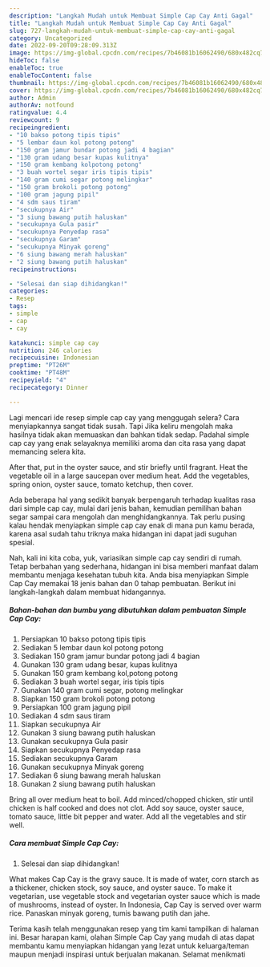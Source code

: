 ```yaml
---
description: "Langkah Mudah untuk Membuat Simple Cap Cay Anti Gagal"
title: "Langkah Mudah untuk Membuat Simple Cap Cay Anti Gagal"
slug: 727-langkah-mudah-untuk-membuat-simple-cap-cay-anti-gagal
category: Uncategorized
date: 2022-09-20T09:28:09.313Z
image: https://img-global.cpcdn.com/recipes/7b46081b16062490/680x482cq70/simple-cap-cay-foto-resep-utama.jpg
hideToc: false
enableToc: true
enableTocContent: false
thumbnail: https://img-global.cpcdn.com/recipes/7b46081b16062490/680x482cq70/simple-cap-cay-foto-resep-utama.jpg
cover: https://img-global.cpcdn.com/recipes/7b46081b16062490/680x482cq70/simple-cap-cay-foto-resep-utama.jpg
author: Admin
authorAv: notfound
ratingvalue: 4.4
reviewcount: 9
recipeingredient:
- "10 bakso potong tipis tipis"
- "5 lembar daun kol potong potong"
- "150 gram jamur bundar potong jadi 4 bagian"
- "130 gram udang besar kupas kulitnya"
- "150 gram kembang kolpotong potong"
- "3 buah wortel segar iris tipis tipis"
- "140 gram cumi segar potong melingkar"
- "150 gram brokoli potong potong"
- "100 gram jagung pipil"
- "4 sdm saus tiram"
- "secukupnya Air"
- "3 siung bawang putih haluskan"
- "secukupnya Gula pasir"
- "secukupnya Penyedap rasa"
- "secukupnya Garam"
- "secukupnya Minyak goreng"
- "6 siung bawang merah haluskan"
- "2 siung bawang putih haluskan"
recipeinstructions:

- "Selesai dan siap dihidangkan!"
categories:
- Resep
tags:
- simple
- cap
- cay

katakunci: simple cap cay 
nutrition: 246 calories
recipecuisine: Indonesian
preptime: "PT26M"
cooktime: "PT48M"
recipeyield: "4"
recipecategory: Dinner

---
```



Lagi mencari ide resep simple cap cay yang menggugah selera? Cara menyiapkannya sangat tidak susah. Tapi Jika keliru mengolah maka hasilnya tidak akan memuaskan dan bahkan tidak sedap. Padahal simple cap cay yang enak selayaknya memiliki aroma dan cita rasa yang dapat memancing selera kita.


After that, put in the oyster sauce, and stir briefly until fragrant. Heat the vegetable oil in a large saucepan over medium heat. Add the vegetables, spring onion, oyster sauce, tomato ketchup, then cover.

Ada beberapa hal yang sedikit banyak berpengaruh terhadap kualitas rasa dari simple cap cay, mulai dari jenis bahan, kemudian pemilihan bahan segar sampai cara mengolah dan menghidangkannya. Tak perlu pusing kalau hendak menyiapkan simple cap cay enak di mana pun kamu berada, karena asal sudah tahu triknya maka hidangan ini dapat jadi suguhan spesial.


Nah, kali ini kita coba, yuk, variasikan simple cap cay sendiri di rumah. Tetap berbahan yang sederhana, hidangan ini bisa memberi manfaat dalam membantu menjaga kesehatan tubuh kita. Anda bisa menyiapkan Simple Cap Cay memakai 18 jenis bahan dan 0 tahap pembuatan. Berikut ini langkah-langkah dalam membuat hidangannya.

<!--inarticleads1-->

##### Bahan-bahan dan bumbu yang dibutuhkan dalam pembuatan Simple Cap Cay:

1. Persiapkan 10 bakso potong tipis tipis
1. Sediakan 5 lembar daun kol potong potong
1. Sediakan 150 gram jamur bundar potong jadi 4 bagian
1. Gunakan 130 gram udang besar, kupas kulitnya
1. Gunakan 150 gram kembang kol,potong potong
1. Sediakan 3 buah wortel segar, iris tipis tipis
1. Gunakan 140 gram cumi segar, potong melingkar
1. Siapkan 150 gram brokoli potong potong
1. Persiapkan 100 gram jagung pipil
1. Sediakan 4 sdm saus tiram
1. Siapkan secukupnya Air
1. Gunakan 3 siung bawang putih haluskan
1. Gunakan secukupnya Gula pasir
1. Siapkan secukupnya Penyedap rasa
1. Sediakan secukupnya Garam
1. Gunakan secukupnya Minyak goreng
1. Sediakan 6 siung bawang merah haluskan
1. Gunakan 2 siung bawang putih haluskan


Bring all over medium heat to boil. Add minced/chopped chicken, stir until chicken is half cooked and does not clot. Add soy sauce, oyster sauce, tomato sauce, little bit pepper and water. Add all the vegetables and stir well. 

<!--inarticleads2-->

##### Cara membuat Simple Cap Cay:


1. Selesai dan siap dihidangkan!

What makes Cap Cay is the gravy sauce. It is made of water, corn starch as a thickener, chicken stock, soy sauce, and oyster sauce. To make it vegetarian, use vegetable stock and vegetarian oyster sauce which is made of mushrooms, instead of oyster. In Indonesia, Cap Cay is served over warm rice. Panaskan minyak goreng, tumis bawang putih dan jahe. 

Terima kasih telah menggunakan resep yang tim kami tampilkan di halaman ini. Besar harapan kami, olahan Simple Cap Cay yang mudah di atas dapat membantu kamu menyiapkan hidangan yang lezat untuk keluarga/teman maupun menjadi inspirasi untuk berjualan makanan. Selamat menikmati

